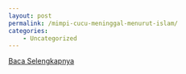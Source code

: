 ```yaml
---
layout: post
permalink: /mimpi-cucu-meninggal-menurut-islam/
categories:
    - Uncategorized
---
```


[Baca Selengkapnya](/07)